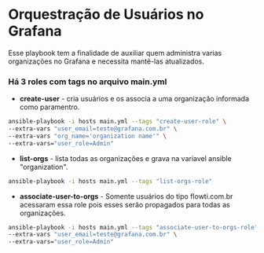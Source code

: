 # Orquestração de Usuários no Grafana

Esse playbook tem a finalidade de auxiliar quem administra varias organizações no Grafana e necessita mantê-las atualizados.

### Há 3 roles com tags no arquivo main.yml 
- **create-user** - cria usuários e os associa a uma organização informada como paramentro.
```bash
ansible-playbook -i hosts main.yml --tags "create-user-role" \
--extra-vars "user_email=teste@grafana.com.br" \
--extra-vars "org_name='organization name'" \
--extra-vars="user_role=Admin"
```

- **list-orgs** - lista todas as organizações e grava na variavel ansible "organization".
```bash
ansible-playbook -i hosts main.yml --tags "list-orgs-role"
```
- **associate-user-to-orgs** - Somente usuários do tipo flowti.com.br acessaram essa role pois esses serão propagados para todas as organizações.
```bash
ansible-playbook -i hosts main.yml --tags "associate-user-to-orgs-role" \
--extra-vars "user_email=teste@grafana.com.br" \
--extra-vars="user_role=Admin"
```